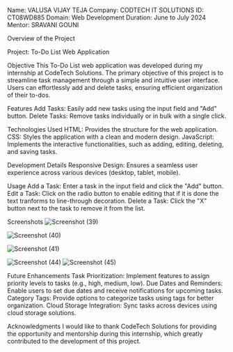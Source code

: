 Name: VALUSA VIJAY TEJA
Company: CODTECH IT SOLUTIONS 
ID: CT08WD885
Domain: Web Development 
Duration: June to July 2024 
Mentor: SRAVANI GOUNI

Overview of the Project

Project: To-Do List Web Application

Objective This To-Do List web application was developed during my internship at CodeTech Solutions. The primary objective of this project is to streamline task management through a simple and intuitive user interface. Users can effortlessly add and delete tasks, ensuring efficient organization of their to-dos.

Features Add Tasks: Easily add new tasks using the input field and "Add" button. Delete Tasks: Remove tasks individually or in bulk with a single click.

Technologies Used HTML: Provides the structure for the web application. CSS: Styles the application with a clean and modern design. JavaScript: Implements the interactive functionalities, such as adding, editing, deleting, and saving tasks.

Development Details Responsive Design: Ensures a seamless user experience across various devices (desktop, tablet, mobile).

Usage Add a Task: Enter a task in the input field and click the "Add" button. Edit a Task: Click on the radio button to enable editing that if it is done the text tranforms to line-through decoration. Delete a Task: Click the "X" button next to the task to remove it from the list.

Screenshots
![Screenshot (39)](https://github.com/Vijay2291/To-do-web/assets/97454496/24811e04-c945-483e-98e1-7de02258277e)

![Screenshot (40)](https://github.com/Vijay2291/To-do-web/assets/97454496/7e88e1e8-d514-4b8a-b75a-47ce023d1dcc)

![Screenshot (41)](https://github.com/Vijay2291/To-do-web/assets/97454496/02373876-b436-4cfa-9cdc-589a1feec7ef)

![Screenshot (44)](https://github.com/Vijay2291/To-do-web/assets/97454496/f3b854a1-7625-4823-ad08-207291116669)
![Screenshot (45)](https://github.com/Vijay2291/To-do-web/assets/97454496/26fe4978-fe46-4851-93b4-b04995140603)






Future Enhancements Task Prioritization: Implement features to assign priority levels to tasks (e.g., high, medium, low). Due Dates and Reminders: Enable users to set due dates and receive notifications for upcoming tasks. Category Tags: Provide options to categorize tasks using tags for better organization. Cloud Storage Integration: Sync tasks across devices using cloud storage solutions.

Acknowledgments I would like to thank CodeTech Solutions for providing the opportunity and mentorship during this internship, which greatly contributed to the development of this project.
